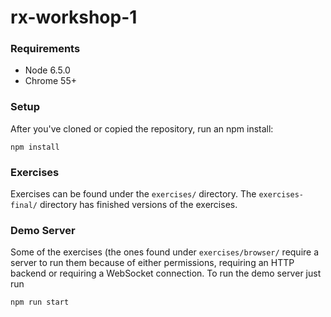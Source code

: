# rx-workshop-1

### Requirements

- Node 6.5.0
- Chrome 55+

### Setup

After you've cloned or copied the repository, run an npm install:

```
npm install
```

### Exercises

Exercises can be found under the `exercises/` directory. The `exercises-final/` directory has finished versions of the exercises.

### Demo Server

Some of the exercises (the ones found under `exercises/browser/` require a server to run them
because of either permissions, requiring an HTTP backend or requiring a WebSocket connection. To run
the demo server just run

```
npm run start
```
